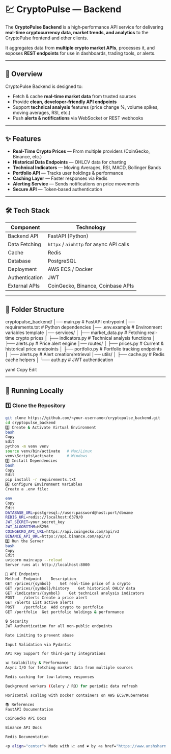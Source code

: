 # 💹 CryptoPulse — Backend

The **CryptoPulse Backend** is a high‑performance API service for delivering **real‑time cryptocurrency data, market trends, and analytics** to the CryptoPulse frontend and other clients.

It aggregates data from **multiple crypto market APIs**, processes it, and exposes **REST endpoints** for use in dashboards, trading tools, or alerts.

---

## 📌 Overview

CryptoPulse Backend is designed to:
- Fetch & cache **real‑time market data** from trusted sources
- Provide **clean, developer‑friendly API endpoints**
- Support **technical analysis** features (price change %, volume spikes, moving averages, RSI, etc.)
- Push **alerts & notifications** via WebSocket or REST webhooks

---

## ✨ Features

- **Real‑Time Crypto Prices** — From multiple providers (CoinGecko, Binance, etc.)
- **Historical Data Endpoints** — OHLCV data for charting
- **Technical Indicators** — Moving Averages, RSI, MACD, Bollinger Bands
- **Portfolio API** — Tracks user holdings & performance
- **Caching Layer** — Faster responses via Redis
- **Alerting Service** — Sends notifications on price movements
- **Secure API** — Token‑based authentication

---

## 🛠️ Tech Stack

| Component       | Technology |
|-----------------|------------|
| Backend API     | FastAPI (Python) |
| Data Fetching   | `httpx` / `aiohttp` for async API calls |
| Cache           | Redis |
| Database        | PostgreSQL |
| Deployment      | AWS ECS / Docker |
| Authentication  | JWT |
| External APIs   | CoinGecko, Binance, Coinbase APIs |

---

## 📂 Folder Structure

cryptopulse_backend/
│── main.py # FastAPI entrypoint
│── requirements.txt # Python dependencies
│── .env.example # Environment variables template
│── services/
│ ├── market_data.py # Fetching real-time crypto prices
│ ├── indicators.py # Technical analysis functions
│ ├── alerts.py # Price alert engine
│── routes/
│ ├── prices.py # Current & historical price endpoints
│ ├── portfolio.py # Portfolio tracking endpoints
│ ├── alerts.py # Alert creation/retrieval
│── utils/
│ ├── cache.py # Redis cache helpers
│ └── auth.py # JWT authentication

yaml
Copy
Edit

---

## 🚀 Running Locally

### 1️⃣ Clone the Repository
```bash
git clone https://github.com/<your-username>/cryptopulse_backend.git
cd cryptopulse_backend
2️⃣ Create & Activate Virtual Environment
bash
Copy
Edit
python -m venv venv
source venv/bin/activate   # Mac/Linux
venv\Scripts\activate      # Windows
3️⃣ Install Dependencies
bash
Copy
Edit
pip install -r requirements.txt
4️⃣ Configure Environment Variables
Create a .env file:

env
Copy
Edit
DATABASE_URL=postgresql://user:password@host:port/dbname
REDIS_URL=redis://localhost:6379/0
JWT_SECRET=your_secret_key
JWT_ALGORITHM=HS256
COINGECKO_API_URL=https://api.coingecko.com/api/v3
BINANCE_API_URL=https://api.binance.com/api/v3
5️⃣ Run the Server
bash
Copy
Edit
uvicorn main:app --reload
Server runs at: http://localhost:8000

📡 API Endpoints
Method	Endpoint	Description
GET	/prices/{symbol}	Get real‑time price of a crypto
GET	/prices/{symbol}/history	Get historical OHLCV data
GET	/indicators/{symbol}	Get technical analysis indicators
POST	/alerts	Create a price alert
GET	/alerts	List active alerts
POST	/portfolio	Add crypto to portfolio
GET	/portfolio	Get portfolio holdings & performance

🔒 Security
JWT Authentication for all non‑public endpoints

Rate Limiting to prevent abuse

Input Validation via Pydantic

API Key Support for third‑party integrations

📊 Scalability & Performance
Async I/O for fetching market data from multiple sources

Redis caching for low‑latency responses

Background workers (Celery / RQ) for periodic data refresh

Horizontal scaling with Docker containers on AWS ECS/Kubernetes

📚 References
FastAPI Documentation

CoinGecko API Docs

Binance API Docs

Redis Documentation

<p align="center"> Made with 📈 and ❤️ by <a href="https://www.anshsharma.us/">Ansh Sharma</a> </p> ```
